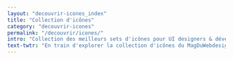 ```yaml
---
layout: "decouvrir-icones_index"
title: "Collection d'icônes"
category: "decouvrir-icones"
permalink: "/decouvrir/icones/"
intro: "Collection des meilleurs sets d'icônes pour UI designers & développeurs, sélectionnés pour leur qualité & pour la diversité des thématiques et des formats proposés &ndash; .AI, .SKETCH, .EPS, .PDF, .PNG & .SVG. Si vous pensez qu'il en manque, n'hésitez pas à le suggérer afin que toute la communauté en profite."
text-twtr: "En train d'explorer la collection d'icônes du MagDuWebdesign"
---
```

